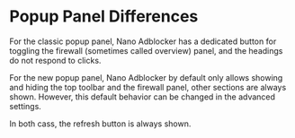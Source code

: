 # Popup Panel Differences

For the classic popup panel, Nano Adblocker has a dedicated button for toggling
the firewall (sometimes called overview) panel, and the headings do not respond
to clicks.

For the new popup panel, Nano Adblocker by default only allows showing and
hiding the top toolbar and the firewall panel, other sections are always shown.
However, this default behavior can be changed in the advanced settings.

In both cass, the refresh button is always shown.
